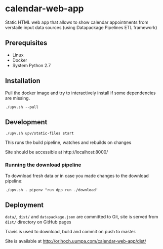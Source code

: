 # calendar-web-app
Static HTML web app that allows to show calendar appointments from verstaile input data sources (using Datapackage Pipelines ETL framework)

## Prerequisites

* Linux
* Docker
* System Python 2.7

## Installation

Pull the docker image and try to interactively install if some dependencies are missing.

```
./upv.sh --pull
```

## Development

```
./upv.sh upv/static-files start
```

This runs the build pipeline, watches and rebuilds on changes

Site should be accessible at http://localhost:8000/

### Running the download pipeline

To download fresh data or in case you made changes to the download pipeline:

```
./upv.sh . pipenv "run dpp run ./download'
```

## Deployment

`data/`, `dist/` and `datapackage.json` are committed to Git, site is served from `dist/` directory on GitHub pages

Travis is used to download, build and commit on push to master.

Site is available at http://orihoch.uumpa.com/calendar-web-app/dist/
